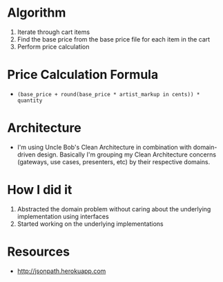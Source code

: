# Algorithm
1. Iterate through cart items
1. Find the base price from the base price file for each item in the cart
1. Perform price calculation

# Price Calculation Formula
- `(base_price + round(base_price * artist_markup in cents)) * quantity`

# Architecture
- I'm using Uncle Bob's Clean Architecture in combination with domain-driven design. Basically I'm grouping my Clean
Architecture concerns (gateways, use cases, presenters, etc) by their respective domains.

# How I did it
1. Abstracted the domain problem without caring about the underlying implementation using interfaces
1. Started working on the underlying implementations

# Resources
- http://jsonpath.herokuapp.com
